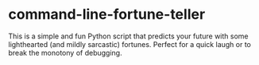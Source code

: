 # command-line-fortune-teller
This is a simple and fun Python script that predicts your future with some lighthearted (and mildly sarcastic) fortunes. Perfect for a quick laugh or to break the monotony of debugging.
